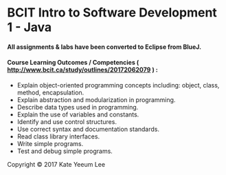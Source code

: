 # BCIT Intro to Software Development 1 - Java
#### All assignments & labs have been converted to Eclipse from BlueJ.
#### Course Learning Outcomes / Competencies ( http://www.bcit.ca/study/outlines/20172062079 ) : 
<ul>
<li> Explain object-oriented programming concepts including: object, class, method, encapsulation.</li>
<li> Explain abstraction and modularization in programming.</li>
<li> Describe data types used in programming.</li>
<li> Explain the use of variables and constants.</li>
<li> Identify and use control structures.</li>
<li> Use correct syntax and documentation standards.</li>
<li> Read class library interfaces.</li>
<li> Write simple programs.</li>
<li> Test and debug simple programs.</li>
</ul>

 Copyright © 2017 Kate Yeeum Lee
 
